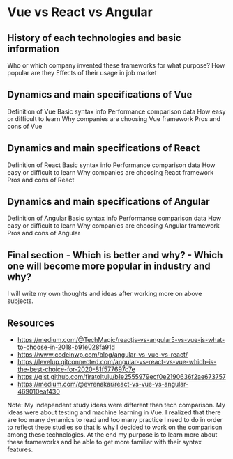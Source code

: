 # Vue vs React vs Angular

## History of each technologies and basic information
Who or which company invented these frameworks for what purpose?
How popular are they
Effects of their usage in job market

## Dynamics and main specifications of Vue
Definition of Vue
Basic syntax info
Performance comparison data
How easy or difficult to learn
Why companies are choosing Vue framework
Pros and cons of Vue

## Dynamics and main specifications of React
Definition of React
Basic syntax info
Performance comparison data
How easy or difficult to learn
Why companies are choosing React framework
Pros and cons of React

## Dynamics and main specifications of Angular
Definition of Angular
Basic syntax info
Performance comparison data
How easy or difficult to learn
Why companies are choosing Angular framework
Pros and cons of Angular

## Final section - Which is better and why? -  Which one will become more popular in industry and why?
I will write my own thoughts and ideas after working more on above subjects.

## Resources
- https://medium.com/@TechMagic/reactjs-vs-angular5-vs-vue-js-what-to-choose-in-2018-b91e028fa91d
- https://www.codeinwp.com/blog/angular-vs-vue-vs-react/
- https://levelup.gitconnected.com/angular-vs-react-vs-vue-which-is-the-best-choice-for-2020-81f577697c7e
- https://gist.github.com/firatoltulu/b1e2555979ecf0e2190636f2ae673757
- https://medium.com/@evrenakar/react-vs-vue-vs-angular-469010eaf430

Note: My independent study ideas were different than tech comparison. My ideas were about testing and machine learning in Vue. I realized that there are too many dynamics to read and too many practice I need to do in order to reflect these studies so that is why I decided to work on the comparison among these technologies. At the end my purpose is to learn more about these frameworks and be able to get more familiar with their syntax features.